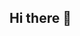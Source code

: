 ## Hi there 👋

<!--
**Huelpsy2002/Huelpsy2002** is a ✨ _special_ ✨ repository because its `README.md` (this file) appears on your GitHub profile.

Here are some ideas to get you started:

- 🔭 I’m currently working on ...
- 🌱 I’m currently learning ...
- 👯 I’m looking to collaborate on ...# 👋 Hi, I'm Hussin Ali

**Backend Developer | Security Enthusiast | Fullstack in Progress | Linux Nerd**

---

### 💡 About Me

I'm a passionate developer with a strong foundation in backend development, security research, and system-level programming. I thrive on building efficient APIs, exploring low-level concepts, and managing cloud infrastructure — mostly on Linux servers.

* 🖥️ Writing clean and scalable backend logic in **C# with ASP.NET Core**
* ⚙️ Passionate about **Linux**, servers, and automation
* ☁️ Hosting apps using **AWS EC2** & **Nginx**
* 🧪 Learning full testing pipelines for APIs
* 🌐 Learning frontend to complete my **fullstack journey**

---

### 🛠️ Skills & Tools

#### 🧠 Programming & Backend

* `C#`, `ASP.NET Core`, `EF Core`
* `RESTful APIs`, `JWT`, `Auth Cookies`

#### 🗃️ Databases

* `SQL Server`, `MongoDB`, `Redis`

#### ☁️ DevOps & Hosting

* `Linux Ubuntu`
* `AWS EC2`, `Nginx`
* `Docker` (in progress)

#### 🌐 Frontend Basics

* `HTML`, `CSS`, `JavaScript`
* `Tailwind CSS`, `React` (getting hands-on)

#### 🔒 Security & Research

* Token-based auth flows
* Security-conscious design

---

### 📦 Notable Projects

| Project                    | Description                                                                                                    |
| -------------------------- | -------------------------------------------------------------------------------------------------------------- |
| **BlogApi**                | A full-featured ASP.NET Core API for blogging, with user management, authentication, blog posts, and comments. |
| **Task Manager API**       | CRUD-based task tracker with proper 3-tier architecture and testing.                                           |
| **CLI Apps & CacheServer** | CLI tools and a custom caching proxy using Redis.                                                              |

---

### 📚 Currently Learning

* Frontend frameworks (React, Tailwind)
* Docker & container orchestration
* Security research & ethical hacking
* Full CI/CD workflows

---

### 💬 Let's Connect

* 🐙 [GitHub](https://github.com/Huelpsy2002)
* 💼 [LinkedIn](#) \*(\*\*[https://linkedin.com/](https://linkedin.com)in/hussein-ali-8a06b9238)

---

> “Code is like humor. When you have to explain it, it’s bad.” – Cory House

Thanks for visiting!

- 🤔 I’m looking for help with ...
- 💬 Ask me about ...
- 📫 How to reach me: ...
- 😄 Pronouns: ...
- ⚡ Fun fact: ...
-->
